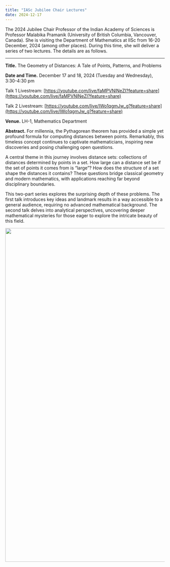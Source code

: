 ```yaml
---
title: "IASc Jubilee Chair Lectures"
date: 2024-12-17
---
```


The 2024 Jubilee Chair Professor of the Indian Academy of Sciences is Professor Malabika Pramanik (University of British Columbia, Vancouver, Canada).
She is visiting the Department of Mathematics at IISc from 16-20 December, 2024 (among other places).
During this time, she will deliver a series of two lectures. The details are as follows.

---

__Title.__ The Geometry of Distances: A Tale of Points, Patterns, and Problems

__Date and Time.__ December 17 and 18, 2024 (Tuesday and Wednesday), 3:30-4:30 pm

Talk 1 Livestream: [https://youtube.com/live/faMPVNlNeZI?feature=share](https://youtube.com/live/faMPVNlNeZI?feature=share)

Talk 2 Livestream: [https://youtube.com/live/IWo1qgmJw_g?feature=share](https://youtube.com/live/IWo1qgmJw_g?feature=share)

__Venue.__ LH-1, Mathematics Department

__Abstract.__ For millennia, the Pythagorean theorem has provided a simple yet profound formula for computing distances between points. Remarkably, this timeless concept continues to captivate mathematicians, inspiring new discoveries and posing challenging open questions.

A central theme in this journey involves distance sets: collections of distances determined by points in a set. How large can a distance set be if the set of points it comes from is “large”? How does the structure of a set shape the distances it contains? These questions bridge classical geometry and modern mathematics, with applications reaching far beyond disciplinary boundaries.

This two-part series explores the surprising depth of these problems. The first talk introduces key ideas and landmark results in a way accessible to a general audience, requiring no advanced mathematical background. The second talk delves into analytical perspectives, uncovering deeper mathematical mysteries for those eager to explore the intricate beauty of this field.

<img src="{{site.baseurl}}/images/2024-12-Pramanik-poster.png" width="1050" alt=""/>
